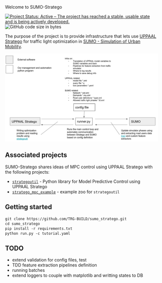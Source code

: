 Welcome to SUMO-Stratego

[![Project Status: Active – The project has reached a stable, usable state and is being actively developed.](https://www.repostatus.org/badges/latest/active.svg)](https://www.repostatus.org/#active)
![GitHub code size in bytes](https://img.shields.io/github/languages/code-size/mihsamusev/strategoutil)
<!---when tests are ready
[![badge](https://github.com/mihsamusev/strategoutil/workflows/build/badge.svg)](https://github.com/mihsamusev/strategoutil/actions)
--->

The purpose of the project is to provide infrastructure that lets use [UPPAAL Stratego](https://people.cs.aau.dk/~marius/stratego/) for traffic light optimization in [SUMO - Simulation of Urban Mobility](https://www.eclipse.org/sumo/).



<p align="center">
    <img src="docs/components.png">
</p>

## Associated projects
SUMO-Stratego shares ideas of MPC control using UPPAAL Stratego with the following projects:

- [`strategoutil`](https://github.com/mihsamusev/strategoutil) - Python library for Model Predictive Control using UPPAAL Stratego
- [`stratego_mpc_example`](https://github.com/mihsamusev/stratego_mpc_example) - example zoo for `strategoutil`


## Getting started
```
git clone https://github.com/TRG-BUILD/sumo_stratego.git
cd sumo_stratego
pip install -r requirements.txt
python run.py -c tutorial.yaml
```

## TODO
- extend validation for config files, test
- TDD feature extraction pipelines definition
- running batches
- extend loggers to couple with matplotlib and writting states to DB
